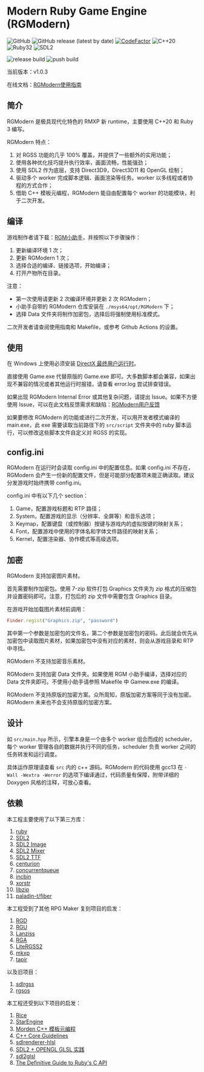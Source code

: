 # Modern Ruby Game Engine (RGModern)
![GitHub](https://img.shields.io/github/license/gxm11/RGModern)
![GitHub release (latest by date)](https://img.shields.io/github/v/release/gxm11/RGModern)
[![CodeFactor](https://www.codefactor.io/repository/github/gxm11/rgmodern/badge)](https://www.codefactor.io/repository/github/gxm11/rgmodern)
![C++20](https://img.shields.io/badge/C%2B%2B-20-blue)
![Ruby32](https://img.shields.io/badge/Ruby-3.2.2-red)
![SDL2](https://img.shields.io/badge/SDL-2.26.5-132b48)

![release build](https://github.com/gxm11/RGModern/actions/workflows/main.yml/badge.svg?event=release)
![push build](https://github.com/gxm11/RGModern/actions/workflows/main.yml/badge.svg?event=push)

当前版本：v1.0.3

在线文档：[RGModern使用指南](https://docs.qq.com/doc/DUklCTWNvdmVEdVhY)

## 简介
RGModern 是极具现代化特色的 RMXP 新 runtime，主要使用 C++20 和 Ruby 3 编写。

RGModern 特点：
1. 对 RGSS 功能的几乎 100% 覆盖，并提供了一些额外的实用功能；
2. 使用各种优化技巧提升执行效率，画面流畅，性能强劲；
3. 使用 SDL2 作为底层，支持 Direct3D9，Direct3D11 和 OpenGL 绘制；
4. 驱动多个 worker 完成脚本逻辑、画面渲染等任务。worker 以多线程或者协程的方式合作；
5. 借助 C++ 模板元编程，RGModern 能自由配置每个 worker 的功能模块，利于二次开发。

## 编译
游戏制作者请下载：[RGM小助手](https://7niu.gxmatmars.com/p1/RGModern/RGM-assistant.7z)，并按照以下步骤操作：
1. 更新编译环境 1 次；
2. 更新 RGModern 1 次；
3. 选择合适的编译、链接选项，开始编译；
4. 打开产物所在目录。

注意：
 - 第一次使用请更新 2 次编译环境并更新 2 次 RGModern；
 - 小助手自带的 RGModern 仓库安装在 `./msys64/opt/RGModern` 下；
 - 选择 Data 文件夹将制作加密包，选择后将强制使用标准模式。

二次开发者请查阅使用指南和 Makefile，或参考 Github Actions 的设置。

## 使用
在 Windows 上使用必须安装 [DirectX 最终用户运行时](https://www.microsoft.com/zh-CN/download/details.aspx?id=35)。

直接使用 Game.exe 代替原版的 Game.exe 即可。大多数脚本都会兼容，如果出现不兼容的情况或者其他运行时报错，请查看 error.log 尝试排查错误。

如果出现 RGModern Internal Error 或其他复杂问题，请提出 Issue。如果不方便使用 Issue，可以在此文档反馈需求和缺陷：[RGModern用户反馈](https://docs.qq.com/doc/DUmJoemN5TXN5a0dE)

如果要修改 RGModern 的功能或进行二次开发，可以用开发者模式编译的 main.exe，此 exe 需要读取当前路径下的 `src/script` 文件夹中的 ruby 脚本运行，可以修改这些脚本文件自定义对 RGSS 的实现。

## config.ini
RGModern 在运行时会读取 config.ini 中的配置信息。如果 config.ini 不存在，RGModern 会产生一份新的配置文件，但是可能部分配置项未能正确读取。建议分发游戏时始终携带 config.ini。

config.ini 中有以下几个 section：
1. Game，配置游戏标题和 RTP 路径；
2. System，配置游戏的显示（分辨率、全屏等）和音乐选项；
3. Keymap，配置键盘（或控制器）按键与游戏内的虚拟按键的映射关系；
4. Font，配置游戏中使用的字体名和字体文件路径的映射关系；
5. Kernel，配置渲染器、协作模式等高级选项。

## 加密
RGModern 支持加密图片素材。

首先需要制作加密包。使用 7-zip 软件打包 Graphics 文件夹为 zip 格式的压缩包并设置密码即可。注意，打包后的 zip 文件中需要包含 Graphics 目录。

在游戏开始加载图片素材前调用：
```ruby
Finder.regist("Graphics.zip", "password")
```
其中第一个参数是加密包的文件名，第二个参数是加密包的密码。此后就会优先从加密包中读取图片素材，如果加密包中没有对应的素材，则会从游戏目录和 RTP 中寻找。

RGModern 不支持加密音乐素材。

RGModern 支持加密 Data 文件夹。如果使用 RGM 小助手编译，选择对应的 Data 文件夹即可。不使用小助手请参照 Makefile 中 Gamew.exe 的编译。

RGModern 不支持原版的加密方案。众所周知，原版加密方案等同于没有加密。RGModern 未来也不会支持原版的加密方案。

## 设计
如 `src/main.hpp` 所示，引擎本身是一个由多个 worker 组合而成的 scheduler，每个 worker 管理各自的数据并执行不同的任务，scheduler 负责 worker 之间的任务转发和运行调度。

具体运作原理请查看 `src` 内的 c++ 源码。RGModern 的代码使用 gcc13 在 `-Wall -Wextra -Werror` 的选项下编译通过，代码质量有保障，附带详细的 Doxygen 风格的注释，可放心查看。

## 依赖
本工程主要使用了以下第三方库：
1. [ruby](https://github.com/ruby/ruby)
2. [SDL2](https://github.com/libsdl-org/SDL)
3. [SDL2 Image](https://github.com/libsdl-org/SDL_image)
4. [SDL2 Mixer](https://github.com/libsdl-org/SDL_mixer)
5. [SDL2 TTF](https://github.com/libsdl-org/SDL_ttf)
6. [centurion](https://github.com/albin-johansson/centurion)
7. [concurrentqueue](https://github.com/cameron314/concurrentqueue)
8. [incbin](https://github.com/graphitemaster/incbin)
9. [xorstr](https://github.com/JustasMasiulis/xorstr)
10. [libzip](https://libzip.org)
11. [paladin-t/fiber](https://github.com/paladin-t/fiber)

本工程受到了其他 RPG Maker 复刻项目的启发：
1. [RGD](https://cirno.blog/archives/290)
2. [RGU](https://rpg.blue/thread-486473-1-1.html)
3. [Lanziss](https://rpg.blue/thread-480426-1-1.html)
4. [RGA](https://rpg.blue/thread-484466-1-1.html)
5. [LiteRGSS2](https://gitlab.com/pokemonsdk/litergss2)
6. [mkxp](https://github.com/Ancurio/mkxp)
7. [tapir](https://github.com/qnighy/tapir)

以及旧项目：
1. [sdlrgss](https://gitee.com/rmxp/sdlrgss)
2. [rgsos](https://gitlab.com/gxm/rgsos)

本工程还受到以下项目的启发：
1. [Rice](https://github.com/jasonroelofs/rice)
2. [StarEngine](https://zhuanlan.zhihu.com/p/83095672)
3. [Morden C++ 模板元编程](https://netcan.github.io/presentation/metaprogramming/#/)
4. [C++ Core Guidelines](https://isocpp.github.io/CppCoreGuidelines/CppCoreGuidelines)
5. [sdlrenderer-hlsl](https://github.com/felipetavares/sdlrenderer-hlsl)
6. [SDL2 + OPENGL GLSL 实践](https://blog.csdn.net/qq_40369162/article/details/122641658)
7. [sdl2glsl](https://github.com/AugustoRuiz/sdl2glsl/)
8. [The Definitive Guide to Ruby's C API](https://silverhammermba.github.io/emberb/)
